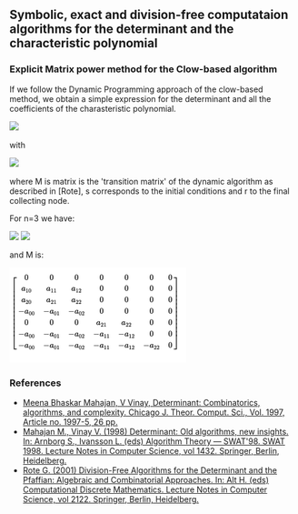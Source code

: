 ## Symbolic, exact and division-free computataion algorithms for the determinant and the characteristic polynomial ##


### Explicit Matrix power method for the Clow-based algorithm ###
If we follow the Dynamic Programming approach of the clow-based method, we obtain a simple expression for the determinant and all the coefficients of the charasteristic polynomial.

<img src="https://render.githubusercontent.com/render/math?math=P_{A}(\lambda):=\operatorname{det}(\lambda I-A)=q_{n} \lambda^{n}%2Bq_{n-1} \lambda^{n-1}%2B\cdots%2Bq_{1} \lambda+q_{0}">

with

<img src="https://render.githubusercontent.com/render/math?math=q_{i} = rM^{n-i}s">

where M is matrix is the 'transition matrix' of the dynamic algorithm as described in [Rote], s corresponds to the initial conditions and r to the final collecting node.

For n=3 we have:

<img src="https://render.githubusercontent.com/render/math?math=r = [0, 0, 0, 0, 0, 0, 1]">
<img src="https://render.githubusercontent.com/render/math?math=s = [0, 0, 1, 0, 1, 1, 1]^t">

and M is:

![M](M3.png)



### References ###
- [Meena Bhaskar Mahajan, V Vinay, Determinant: Combinatorics, algorithms, and complexity. Chicago J. Theor. Comput. Sci., Vol. 1997, Article no. 1997-5, 26 pp.](https://eccc.weizmann.ac.il/eccc-reports/1997/TR97-036/index.html)
- [Mahajan M., Vinay V. (1998) Determinant: Old algorithms, new insights. In: Arnborg S., Ivansson L. (eds) Algorithm Theory — SWAT'98. SWAT 1998. Lecture Notes in Computer Science, vol 1432. Springer, Berlin, Heidelberg.](https://doi.org/10.1007/BFb0054375)
- [Rote G. (2001) Division-Free Algorithms for the Determinant and the Pfaffian: Algebraic and Combinatorial Approaches. In: Alt H. (eds) Computational Discrete Mathematics. Lecture Notes in Computer Science, vol 2122. Springer, Berlin, Heidelberg.](https://doi.org/10.1007/3-540-45506-X_9)

